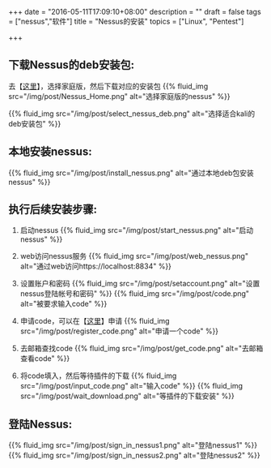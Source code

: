 +++
date = "2016-05-11T17:09:10+08:00"
description = ""
draft = false
tags = ["nessus","软件"]
title = "Nessus的安装"
topics = ["Linux", "Pentest"]

+++

## 下载Nessus的deb安装包:
去【[这里](http://www.tenable.com/products/nessus/select-your-operating-system)】，选择家庭版，然后下载对应的安装包
{{% fluid_img src="/img/post/Nessus_Home.png" alt="选择家庭版的nessus" %}}

{{% fluid_img src="/img/post/select_nessus_deb.png" alt="选择适合kali的deb安装包" %}}

## 本地安装nessus:
{{% fluid_img src="/img/post/install_nessus.png" alt="通过本地deb包安装nessus" %}}

## 执行后续安装步骤:
1. 启动nessus
{{% fluid_img src="/img/post/start_nessus.png" alt="启动nessus" %}}

2. web访问nessus服务
{{% fluid_img src="/img/post/web_nessus.png" alt="通过web访问https://localhost:8834" %}}

3. 设置账户和密码
{{% fluid_img src="/img/post/setaccount.png" alt="设置nessus登陆帐号和密码" %}}
{{% fluid_img src="/img/post/code.png" alt="被要求输入code" %}}

4. 申请code，可以在【[这里](http://www.tenable.com/products/nessus-home)】申请
{{% fluid_img src="/img/post/register_code.png" alt="申请一个code" %}}

5. 去邮箱查找code
{{% fluid_img src="/img/post/get_code.png" alt="去邮箱查看code" %}}

6. 将code填入，然后等待插件的下载
{{% fluid_img src="/img/post/input_code.png" alt="输入code" %}}
{{% fluid_img src="/img/post/wait_download.png" alt="等插件的下载安装" %}}

## 登陆Nessus:
{{% fluid_img src="/img/post/sign_in_nessus1.png" alt="登陆nessus1" %}}
{{% fluid_img src="/img/post/sign_in_nessus2.png" alt="登陆nessus2" %}}